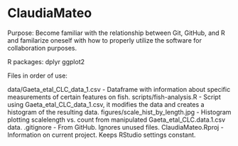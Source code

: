# ClaudiaMateo
Purpose: Become familiar with the relationship between Git, GitHub, and R and familarize oneself with how to properly utilize the software for collaboration purposes.

R packages: dplyr ggplot2

Files in order of use:

data/Gaeta_etal_CLC_data_1.csv - Dataframe with information about specific measurements of certain features on fish.
scripts/fish-analysis.R - Script using Gaeta_etal_CLC_data_1.csv, it modifies the data and creates a histogram of the resulting data.
figures/scale_hist_by_length.jpg - Histogram plotting scalelength vs. count from manipulated Gaeta_etal_CLC.data.1.csv data.
.gitignore - From GitHub. Ignores unused files.
ClaudiaMateo.Rproj - Information on current project. Keeps RStudio settings constant.